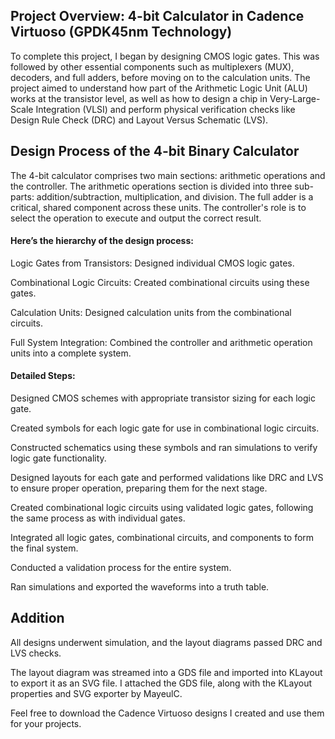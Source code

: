 ## **Project Overview: 4-bit Calculator in Cadence Virtuoso (GPDK45nm Technology)**
To complete this project, I began by designing CMOS logic gates. This was followed by other essential components such as multiplexers (MUX), decoders, and full adders, before moving on to the calculation units. The project aimed to understand how part of the Arithmetic Logic Unit (ALU) works at the transistor level, as well as how to design a chip in Very-Large-Scale Integration (VLSI) and perform physical verification checks like Design Rule Check (DRC) and Layout Versus Schematic (LVS).

## **Design Process of the 4-bit Binary Calculator**
The 4-bit calculator comprises two main sections: arithmetic operations and the controller. The arithmetic operations section is divided into three sub-parts: addition/subtraction, multiplication, and division. The full adder is a critical, shared component across these units. The controller's role is to select the operation to execute and output the correct result.

#### Here’s the hierarchy of the design process:
 
Logic Gates from Transistors: Designed individual CMOS logic gates.

Combinational Logic Circuits: Created combinational circuits using these gates.

Calculation Units: Designed calculation units from the combinational circuits.

Full System Integration: Combined the controller and arithmetic operation units into a complete system.

#### **Detailed Steps:**
Designed CMOS schemes with appropriate transistor sizing for each logic gate.

Created symbols for each logic gate for use in combinational logic circuits.

Constructed schematics using these symbols and ran simulations to verify logic gate functionality.

Designed layouts for each gate and performed validations like DRC and LVS to ensure proper operation, preparing them for the next stage.

Created combinational logic circuits using validated logic gates, following the same process as with individual gates.

Integrated all logic gates, combinational circuits, and components to form the final system.

Conducted a validation process for the entire system.

Ran simulations and exported the waveforms into a truth table.



## **Addition**

All designs underwent simulation, and the layout diagrams passed DRC and LVS checks.

The layout diagram was streamed into a GDS file and imported into KLayout to export it as an SVG file. I attached the GDS file, along with the KLayout properties and SVG exporter by MayeulC.

Feel free to download the Cadence Virtuoso designs I created and use them for your projects.
